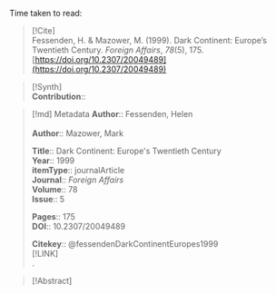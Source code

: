 Time taken to read: 
> [!Cite]  
> Fessenden, H. & Mazower, M. (1999). Dark Continent: Europe’s Twentieth Century. _Foreign Affairs_, _78_(5), 175. [https://doi.org/10.2307/20049489](https://doi.org/10.2307/20049489)

> [!Synth]  
>**Contribution**::

>[!md]  Metadata
> **Author**:: Fessenden, Helen</br>  
> **Author**:: Mazower, Mark</br>  
>    
> **Title**:: Dark Continent: Europe's Twentieth Century    
> **Year**:: 1999     
>**itemType**:: journalArticle    
>**Journal**:: *Foreign Affairs*    
>**Volume**:: 78    
>**Issue**:: 5     
>    
>    
>     
> **Pages**:: 175    
>**DOI**:: 10.2307/20049489    
>
> 
>    
> **Citekey**:: @fessendenDarkContinentEuropes1999    
> [!LINK]   
>.

> [!Abstract]  
>>  
